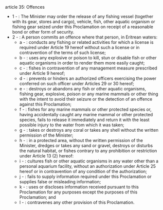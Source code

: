 article 35: Offences

<ul>
			<li>1 - : The Minister may order the release of any fishing vessel (together with its gear, stores and cargo), vehicle, fish, other aquatic organism or fishing gear seized under this Proclamation on receipt of a reasonable bond or other form of security.<ul>
			</ul></li>			<li>2 - : A person commits an offence where that person, in Eritrean waters:<ul>
						<li>a - : conducts any fishing or related activities for which a license is required under Article 19 hereof without such a license or in contravention of the terms of such license;<ul>
						</ul></li>						<li>b - : uses any explosive or poison to kill, stun or disable fish or other aquatic organisms in order to render them more easily caught;<ul>
						</ul></li>						<li>c - : fishes in contravention of any management measure prescribed under Article 9 hereof;<ul>
						</ul></li>						<li>d - : prevents or hinders an authorized officers exercising the power conferred on such officer under Articles 29 or 30 hereof;<ul>
						</ul></li>						<li>e - : destroys or abandons any fish or other aquatic organisms, fishing gear, explosive, poison or any marine mammals or other thing with the intent to avoid their seizure or the detection of an offence against this Proclamation;<ul>
						</ul></li>						<li>f - : fishes for any marine mammals or other protected species or, having accidentally caught any marine mammal or other protected species, fails to release it immediately and return it with the least possible injury to the water from which it was taken;<ul>
						</ul></li>						<li>g - : takes or destroys any coral or takes any shell without the written permission of the Minister;<ul>
						</ul></li>						<li>h - : in a protected area, without the written permission of the Minister, dredges or takes any sand or gravel, destroys or disturbs the natural habitat, or fishes contrary to any prohibition or restriction under Article 13 (2) hereof:<ul>
						</ul></li>						<li>i - : cultures fish or other aquatic organisms in any water other than a personal aquarium facility, without an authorization under Article 25 hereof or in contravention of any condition of the authorization;<ul>
						</ul></li>						<li>j - : fails to supply information required under this Proclamation or supplies false or misleading information;<ul>
						</ul></li>						<li>k - : uses or discloses information received pursuant to this Proclamation for any purposes except the purposes of this Proclamation; and<ul>
						</ul></li>						<li>l - : contravenes any other provision of this Proclamation.<ul>
						</ul></li>			</ul></li></ul>